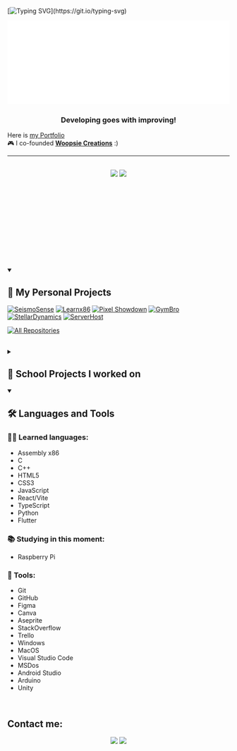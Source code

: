 [![Typing SVG](https://readme-typing-svg.herokuapp.com/?color=FF3670&size=35&center=true&vCenter=true&width=1000&lines=Hello+World!;Welcome+to+my+GitHub+profile!;I+am+Enzo+Guillouche;A+Software+Engineering+Student.)](https://git.io/typing-svg)

![Enzo Intro](https://github.com/EnzoGuillouche/EnzoGuillouche/raw/main/Enzo.svg)

<h3 align="center"> Developing goes with improving! </h3>

Here is [my Portfolio](https://enzoguillouche.github.io/)<br>
🎮 I co-founded [**Woopsie Creations**](https://github.com/Woopsie-Creations) :)

<hr>
<br>  

<div align="center" style="margin-bottom:200px">
 <img src="https://github-readme-stats.vercel.app/api?username=EnzoGuillouche&show_icons=true&theme=tokyonight">
 <img src="https://github-readme-stats.vercel.app/api/top-langs/?username=EnzoGuillouche&layout=pie&theme=tokyonight">
</div>


<details open> 
  <summary><h2>📕 My Personal Projects</h2></summary>

  <p align="left">
    <a href="https://github.com/EnzoGuillouche/SeismoSense"><img width="278" src="https://denvercoder1-github-readme-stats.vercel.app/api/pin/?username=EnzoGuillouche&repo=SeismoSense&theme=radical&bg_color=1F222E&title_color=F85D7F&hide_border=true&icon_color=F8D866&show_icons=false" alt="SeismoSense"></a>
    <a href="https://github.com/EnzoGuillouche/Learnx86"><img width="278" src="https://denvercoder1-github-readme-stats.vercel.app/api/pin/?username=EnzoGuillouche&repo=Learnx86&theme=radical&bg_color=1F222E&title_color=F85D7F&hide_border=true&icon_color=F8D866&show_icons=false" alt="Learnx86"></a>
   <a href="https://github.com/EnzoGuillouche/PixelShowdown"><img width="278" src="https://denvercoder1-github-readme-stats.vercel.app/api/pin/?username=EnzoGuillouche&repo=PixelShowdown&theme=radical&bg_color=1F222E&title_color=F85D7F&hide_border=true&icon_color=F8D866&show_icons=false" alt="Pixel Showdown"></a>
   <a href="https://github.com/EnzoGuillouche/GymBro"><img width="278" src="https://denvercoder1-github-readme-stats.vercel.app/api/pin/?username=EnzoGuillouche&repo=GymBro&theme=radical&bg_color=1F222E&title_color=F85D7F&hide_border=true&icon_color=F8D866&show_icons=false" alt="GymBro"></a>
   <a href="https://github.com/EnzoGuillouche/StellarDynamics"><img width="278" src="https://denvercoder1-github-readme-stats.vercel.app/api/pin/?username=EnzoGuillouche&repo=StellarDynamics&theme=radical&bg_color=1F222E&title_color=F85D7F&hide_border=true&icon_color=F8D866&show_icons=false" alt="StellarDynamics"></a>
   <a href="https://github.com/EnzoGuillouche/ServerHost"><img width="278" src="https://denvercoder1-github-readme-stats.vercel.app/api/pin/?username=EnzoGuillouche&repo=ServerHost&theme=radical&bg_color=1F222E&title_color=F85D7F&hide_border=true&icon_color=F8D866&show_icons=false" alt="ServerHost"></a>
  </p>

  <a href="https://github.com/EnzoGuillouche?tab=repositories&sort=stargazers"><img alt="All Repositories" title="All Repositories" src="https://custom-icon-badges.demolab.com/badge/-Click%20Here%20For%20All%20My%20Repos-1F222E?style=for-the-badge&logoColor=aqua&logo=repo"/></a>
</details>

<br>

<details> 
  <summary><h2>📘 School Projects I worked on</h2></summary>

**2024-2025**
  <p align="left">
    <a href="https://github.com/algosup/2024-2025-project-5-bubble-intermarche-team-6"><img width="278" src="https://denvercoder1-github-readme-stats.vercel.app/api/pin/?username=algosup&repo=2024-2025-project-5-bubble-intermarche-team-6&theme=radical&bg_color=1F222E&title_color=F85D7F&hide_border=true&icon_color=F8D866&show_icons=false" alt="2024-2025-project-5-bubble-intermarche-team-6"></a>
    <a href="https://github.com/algosup/2024-2025-project-4-web-fpga-team-7"><img width="278" src="https://denvercoder1-github-readme-stats.vercel.app/api/pin/?username=algosup&repo=2024-2025-project-4-web-fpga-team-7&theme=radical&bg_color=1F222E&title_color=F85D7F&hide_border=true&icon_color=F8D866&show_icons=false" alt="2024-2025-project-4-web-fpga-team-7"></a>
    <a href="https://github.com/algosup/2024-2025-project-3-quickest-path-team-6"><img width="278" src="https://denvercoder1-github-readme-stats.vercel.app/api/pin/?username=algosup&repo=2024-2025-project-3-quickest-path-team-6&theme=radical&bg_color=1F222E&title_color=F85D7F&hide_border=true&icon_color=F8D866&show_icons=false" alt="2024-2025-project-3-quickest-path-team-6"></a>
    <a href="https://github.com/algosup/2024-2025-project-2-serious-game-team-6"><img width="278" src="https://denvercoder1-github-readme-stats.vercel.app/api/pin/?username=algosup&repo=2024-2025-project-2-serious-game-team-6&theme=radical&bg_color=1F222E&title_color=F85D7F&hide_border=true&icon_color=F8D866&show_icons=false" alt="2024-2025-project-2-serious-game-team-6"></a>
    <a href="https://github.com/algosup/2024-2025-project-1-fpga-team-6"><img width="278" src="https://denvercoder1-github-readme-stats.vercel.app/api/pin/?username=algosup&repo=2024-2025-project-1-fpga-team-6&theme=radical&bg_color=1F222E&title_color=F85D7F&hide_border=true&icon_color=F8D866&show_icons=false" alt="2024-2025-project-1-fpga-team-6"></a>
  </p>

**2023-2024**
 <p align="left">
   <a href="https://github.com/algosup/2023-2024-project-5-flutter-team-1"><img width="278" src="https://denvercoder1-github-readme-stats.vercel.app/api/pin/?username=algosup&repo=2023-2024-project-5-flutter-team-1&theme=radical&bg_color=1F222E&title_color=F85D7F&hide_border=true&icon_color=F8D866&show_icons=false" alt="2023-2024-project-5-flutter-team-1"></a>
    <a href="https://github.com/algosup/2023-2024-project-4-sportshield-team-2"><img width="278" src="https://denvercoder1-github-readme-stats.vercel.app/api/pin/?username=algosup&repo=2023-2024-project-4-sportshield-team-2&theme=radical&bg_color=1F222E&title_color=F85D7F&hide_border=true&icon_color=F8D866&show_icons=false" alt="2023-2024-project-4-sportshield-team-2"></a>
    <a href="https://github.com/algosup/2023-2024-project-3-virtual-processor-team-2"><img width="278" src="https://denvercoder1-github-readme-stats.vercel.app/api/pin/?username=algosup&repo=2023-2024-project-3-virtual-processor-team-2&theme=radical&bg_color=1F222E&title_color=F85D7F&hide_border=true&icon_color=F8D866&show_icons=false" alt="2023-2024-project-3-virtual-processor-team-2"></a>
    <a href="https://github.com/algosup/2023-2024-project-2-x86-retrogaming-team-7"><img width="278" src="https://denvercoder1-github-readme-stats.vercel.app/api/pin/?username=algosup&repo=2023-2024-project-2-x86-retrogaming-team-7&theme=radical&bg_color=1F222E&title_color=F85D7F&hide_border=true&icon_color=F8D866&show_icons=false" alt="2023-2024-project-2-x86-retrogaming-team-7"></a>
  </p>

</details>

<details open> 
  <summary><h2>🛠️ Languages and Tools</h2></summary>

<h3>👨‍💻 Learned languages:</h3>

- Assembly x86
- C
- C++
- HTML5
- CSS3
- JavaScript
- React/Vite
- TypeScript
- Python
- Flutter

<h3>📚 Studying in this moment:</h3>

- Raspberry Pi

<h3>🧰 Tools:</h3>

- Git
- GitHub
- Figma
- Canva
- Aseprite
- StackOverflow
- Trello
- Windows
- MacOS
- Visual Studio Code
- MSDos
- Android Studio
- Arduino
- Unity

</details>


<br>

## Contact me:
<div align="center">
    <a href = "mailto: enzoguillouche@gmail.com"><img loading="lazy" src="https://skillicons.dev/icons?i=gmail" target="_blank"></a>
    <a href="https://www.linkedin.com/in/enzoguillouche/" target="_blank"><img loading="lazy" src="https://skillicons.dev/icons?i=linkedin" target="_blank"></a>   
</div>
